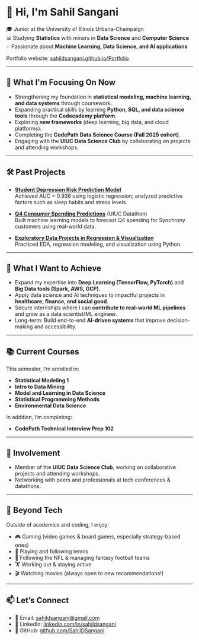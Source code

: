 # 👋 Hi, I'm Sahil Sangani

🎓 Junior at the University of Illinois Urbana-Champaign  
📊 Studying **Statistics** with minors in **Data Science** and **Computer Science**  
💡 Passionate about **Machine Learning, Data Science, and AI applications**

Portfolio website: [sahildsangani.github.io/Portfolio](https://sahildsangani.github.io/Portfolio)

---

## 🔭 What I'm Focusing On Now
- Strengthening my foundation in **statistical modeling, machine learning, and data systems** through coursework.  
- Expanding practical skills by learning **Python, SQL, and data science tools** through the **Codecademy platform**.  
- Exploring **new frameworks** (deep learning, big data, and cloud platforms).  
- Completing the **CodePath Data Science Course (Fall 2025 cohort)**.  
- Engaging with the **UIUC Data Science Club** by collaborating on projects and attending workshops.  

---

## 🛠️ Past Projects
- [**Student Depression Risk Prediction Model**](https://github.com/SahilDSangani/Student-depression-detection)  
  Achieved AUC = 0.936 using logistic regression; analyzed predictive factors such as sleep habits and stress levels.  

- [**Q4 Consumer Spending Predictions**](https://github.com/SahilDSangani/synchrony-q4-spending-prediction) (UIUC Datathon)  
  Built machine learning models to forecast Q4 spending for Synchrony customers using real-world data.  

- [**Exploratory Data Projects in Regression & Visualization**](https://github.com/SahilDSangani/mini-data-projects)  
  Practiced EDA, regression modeling, and visualization using Python.  

---

## 🚀 What I Want to Achieve
- Expand my expertise into **Deep Learning (TensorFlow, PyTorch)** and **Big Data tools (Spark, AWS, GCP)**.  
- Apply data science and AI techniques to impactful projects in **healthcare, finance, and social good**.  
- Secure internships where I can **contribute to real-world ML pipelines** and grow as a data scientist/ML engineer.  
- Long-term: Build end-to-end **AI-driven systems** that improve decision-making and accessibility.

---

## 📚 Current Courses
This semester, I’m enrolled in:
- **Statistical Modeling 1**   
- **Intro to Data Mining**
- **Model and Learning in Data Science**
- **Statistical Programming Methods**
- **Environmental Data Science**
  

In addition, I’m completing:
- **CodePath Technical Interview Prep 102**

---

## 🤝 Involvement
- Member of the **UIUC Data Science Club**, working on collaborative projects and attending workshops.  
- Networking with peers and professionals at tech conferences & datathons.

---

## 🎨 Beyond Tech
Outside of academics and coding, I enjoy:
- 🎮 Gaming (video games & board games, especially strategy-based ones)  
- 🎾 Playing and following tennis  
- 🏈 Following the NFL & managing fantasy football teams  
- 🏋️ Working out & staying active  
- 🎬 Watching movies (always open to new recommendations!)  

---

## 📫 Let’s Connect
- 📧 Email: [sahildsangani@gmail.com](mailto:sahildsangani@gmail.com)  
- 💼 LinkedIn: [linkedin.com/in/sahildsangani](https://linkedin.com/in/sahildsangani)  
- 🐙 GitHub: [github.com/SahilDSangani](https://github.com/SahilDSangani)
